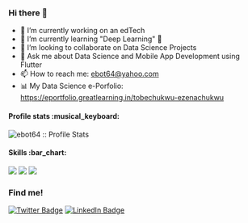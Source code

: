 ### Hi there 👋
- 🔭 I’m currently working on an edTech
- 🌱 I’m currently learning "Deep Learning" 🤔 
- 👯 I’m looking to collaborate on Data Science Projects
- 💬 Ask me about Data Science and Mobile App Development using Flutter
- 📫 How to reach me: ebot64@yahoo.com
- 📊 My Data Science e-Porfolio: https://eportfolio.greatlearning.in/tobechukwu-ezenachukwu

<h4>Profile stats :musical_keyboard:</h4>

<p><img src="https://github-readme-stats.vercel.app/api?username=ebot64&show_icons=true&theme=highcontrast" alt="ebot64 :: Profile Stats" /></p>

<h4>Skills :bar_chart:</h4>

![](https://img.shields.io/badge/Code-Flutter-informational?style=flat&logo=flutter&logoColor=white&color=2CB7F6)
![](https://img.shields.io/badge/Code-Dart-informational?style=flat&logo=dart&logoColor=white&color=0075BA)
![](https://img.shields.io/badge/Code-Python-informational?style=flat&logo=python&logoColor=white&color=FFCD3A)


### Find me!
[![Twitter Badge](https://img.shields.io/badge/Twitter-Profile-informational?style=flat&logo=twitter&logoColor=white&color=1CA2F1)](https://twitter.com/ebot64)
[![LinkedIn Badge](https://img.shields.io/badge/LinkedIn-Profile-informational?style=flat&logo=linkedin&logoColor=white&color=0D76A8)](https://www.linkedin.com/in/ebot64/)
